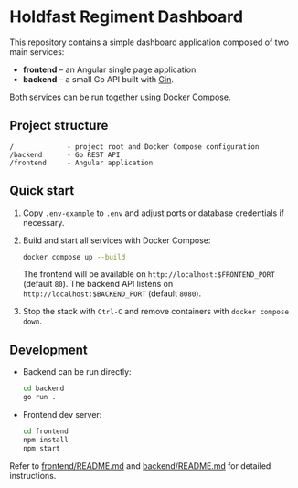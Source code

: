 # Holdfast Regiment Dashboard

This repository contains a simple dashboard application composed of two main services:

- **frontend** – an Angular single page application.
- **backend** – a small Go API built with [Gin](https://github.com/gin-gonic/gin).

Both services can be run together using Docker Compose.

## Project structure

```
/             - project root and Docker Compose configuration
/backend      - Go REST API
/frontend     - Angular application
```

## Quick start

1. Copy `.env-example` to `.env` and adjust ports or database credentials if necessary.
2. Build and start all services with Docker Compose:

   ```bash
   docker compose up --build
   ```

   The frontend will be available on `http://localhost:$FRONTEND_PORT` (default `80`).
   The backend API listens on `http://localhost:$BACKEND_PORT` (default `8080`).
3. Stop the stack with `Ctrl-C` and remove containers with `docker compose down`.

## Development

- Backend can be run directly:
  ```bash
  cd backend
  go run .
  ```
- Frontend dev server:
  ```bash
  cd frontend
  npm install
  npm start
  ```

Refer to [frontend/README.md](frontend/README.md) and [backend/README.md](backend/README.md) for detailed instructions.
